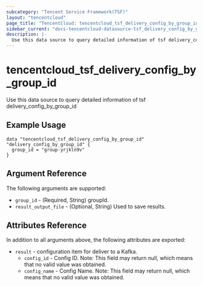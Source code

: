 ```yaml
---
subcategory: "Tencent Service Framework(TSF)"
layout: "tencentcloud"
page_title: "TencentCloud: tencentcloud_tsf_delivery_config_by_group_id"
sidebar_current: "docs-tencentcloud-datasource-tsf_delivery_config_by_group_id"
description: |-
  Use this data source to query detailed information of tsf delivery_config_by_group_id
---
```


# tencentcloud_tsf_delivery_config_by_group_id

Use this data source to query detailed information of tsf delivery_config_by_group_id

## Example Usage

```hcl
data "tencentcloud_tsf_delivery_config_by_group_id" "delivery_config_by_group_id" {
  group_id = "group-yrjkln9v"
}
```

## Argument Reference

The following arguments are supported:

* `group_id` - (Required, String) groupId.
* `result_output_file` - (Optional, String) Used to save results.

## Attributes Reference

In addition to all arguments above, the following attributes are exported:

* `result` - configuration item for deliver to a Kafka.
  * `config_id` - Config ID. Note: This field may return null, which means that no valid value was obtained.
  * `config_name` - Config Name. Note: This field may return null, which means that no valid value was obtained.


